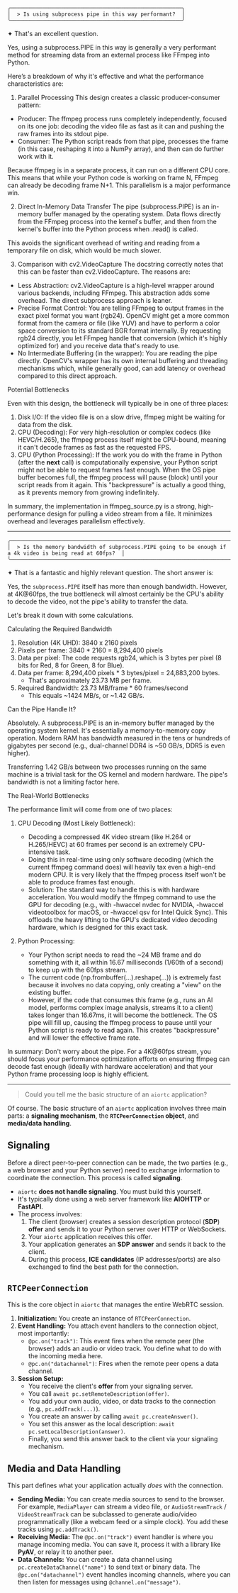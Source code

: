 ```
╭──────────────────────────────────────────────────────╮
│  > Is using subprocess pipe in this way performant?  │
╰──────────────────────────────────────────────────────╯
```

✦ That's an excellent question.


  Yes, using a subprocess.PIPE in this way is generally a very performant method for streaming data from an external process
  like FFmpeg into Python.

  Here’s a breakdown of why it's effective and what the performance characteristics are:


  1. Parallel Processing
  This design creates a classic producer-consumer pattern:
   * Producer: The ffmpeg process runs completely independently, focused on its one job: decoding the video file as fast as
     it can and pushing the raw frames into its stdout pipe.
   * Consumer: The Python script reads from that pipe, processes the frame (in this case, reshaping it into a NumPy array),
     and then can do further work with it.


  Because ffmpeg is in a separate process, it can run on a different CPU core. This means that while your Python code is
  working on frame N, FFmpeg can already be decoding frame N+1. This parallelism is a major performance win.


  2. Direct In-Memory Data Transfer
  The pipe (subprocess.PIPE) is an in-memory buffer managed by the operating system. Data flows directly from the FFmpeg
  process into the kernel's buffer, and then from the kernel's buffer into the Python process when .read() is called.


  This avoids the significant overhead of writing and reading from a temporary file on disk, which would be much slower.


  3. Comparison with cv2.VideoCapture
  The docstring correctly notes that this can be faster than cv2.VideoCapture. The reasons are:
   * Less Abstraction: cv2.VideoCapture is a high-level wrapper around various backends, including FFmpeg. This abstraction
     adds some overhead. The direct subprocess approach is leaner.
   * Precise Format Control: You are telling FFmpeg to output frames in the exact pixel format you want (rgb24). OpenCV might
     get a more common format from the camera or file (like YUV) and have to perform a color space conversion to its standard
     BGR format internally. By requesting rgb24 directly, you let FFmpeg handle that conversion (which it's highly optimized
     for) and you receive data that's ready to use.
   * No Intermediate Buffering (in the wrapper): You are reading the pipe directly. OpenCV's wrapper has its own internal
     buffering and threading mechanisms which, while generally good, can add latency or overhead compared to this direct
     approach.

  Potential Bottlenecks


  Even with this design, the bottleneck will typically be in one of three places:


   1. Disk I/O: If the video file is on a slow drive, ffmpeg might be waiting for data from the disk.
   2. CPU (Decoding): For very high-resolution or complex codecs (like HEVC/H.265), the ffmpeg process itself might be
      CPU-bound, meaning it can't decode frames as fast as the requested FPS.
   3. CPU (Python Processing): If the work you do with the frame in Python (after the __next__ call) is computationally
      expensive, your Python script might not be able to request frames fast enough. When the OS pipe buffer becomes full,
      the ffmpeg process will pause (block) until your script reads from it again. This "backpressure" is actually a good
      thing, as it prevents memory from growing indefinitely.


  In summary, the implementation in ffmpeg_source.py is a strong, high-performance design for pulling a video stream from a
  file. It minimizes overhead and leverages parallelism effectively.

---

```
╭─────────────────────────────────────────────────────────────────────────────────────────────────────────╮
│  > Is the memory bandwidth of subprocess.PIPE going to be enough if a 4k video is being read at 60fps?  │
╰─────────────────────────────────────────────────────────────────────────────────────────────────────────╯
```

✦ That is a fantastic and highly relevant question. The short answer is:


  Yes, the `subprocess.PIPE` itself has more than enough bandwidth. However, at 4K@60fps, the true bottleneck will almost 
  certainly be the CPU's ability to decode the video, not the pipe's ability to transfer the data.

  Let's break it down with some calculations.


  Calculating the Required Bandwidth


   1. Resolution (4K UHD): 3840 x 2160 pixels
   2. Pixels per frame: 3840 * 2160 = 8,294,400 pixels
   3. Data per pixel: The code requests rgb24, which is 3 bytes per pixel (8 bits for Red, 8 for Green, 8 for Blue).
   4. Data per frame: 8,294,400 pixels * 3 bytes/pixel = 24,883,200 bytes.
       * That's approximately 23.73 MB per frame.
   5. Required Bandwidth: 23.73 MB/frame * 60 frames/second
       * This equals ~1424 MB/s, or ~1.42 GB/s.

  Can the Pipe Handle It?


  Absolutely. A subprocess.PIPE is an in-memory buffer managed by the operating system kernel. It's essentially a
  memory-to-memory copy operation. Modern RAM has bandwidth measured in the tens or hundreds of gigabytes per second
  (e.g., dual-channel DDR4 is ~50 GB/s, DDR5 is even higher).


  Transferring 1.42 GB/s between two processes running on the same machine is a trivial task for the OS kernel and modern
  hardware. The pipe's bandwidth is not a limiting factor here.

  The Real-World Bottlenecks


  The performance limit will come from one of two places:


   1. CPU Decoding (Most Likely Bottleneck):
       * Decoding a compressed 4K video stream (like H.264 or H.265/HEVC) at 60 frames per second is an extremely
         CPU-intensive task.
       * Doing this in real-time using only software decoding (which the current ffmpeg command does) will heavily tax even
         a high-end modern CPU. It is very likely that the ffmpeg process itself won't be able to produce frames fast
         enough.
       * Solution: The standard way to handle this is with hardware acceleration. You would modify the ffmpeg command to
         use the GPU for decoding (e.g., with -hwaccel nvdec for NVIDIA, -hwaccel videotoolbox for macOS, or -hwaccel qsv
         for Intel Quick Sync). This offloads the heavy lifting to the GPU's dedicated video decoding hardware, which is
         designed for this exact task.


   2. Python Processing:
       * Your Python script needs to read the ~24 MB frame and do something with it, all within 16.67 milliseconds (1/60th
         of a second) to keep up with the 60fps stream.
       * The current code (np.frombuffer(...).reshape(...)) is extremely fast because it involves no data copying, only
         creating a "view" on the existing buffer.
       * However, if the code that consumes this frame (e.g., runs an AI model, performs complex image analysis, streams it
         to a client) takes longer than 16.67ms, it will become the bottleneck. The OS pipe will fill up, causing the ffmpeg
          process to pause until your Python script is ready to read again. This creates "backpressure" and will lower the
         effective frame rate.


  In summary: Don't worry about the pipe. For a 4K@60fps stream, you should focus your performance optimization efforts
  on ensuring ffmpeg can decode fast enough (ideally with hardware acceleration) and that your Python frame processing
  loop is highly efficient.

---

> Could you tell me the basic structure of an `aiortc` application?

Of course. The basic structure of an `aiortc` application involves three main parts: a **signaling mechanism**, the **`RTCPeerConnection` object**, and **media/data handling**.

## Signaling

Before a direct peer-to-peer connection can be made, the two parties (e.g., a web browser and your Python server) need to exchange information to coordinate the connection. This process is called **signaling**.

* `aiortc` **does not handle signaling**. You must build this yourself.
* It's typically done using a web server framework like **AIOHTTP** or **FastAPI**.
* The process involves:
    1.  The client (browser) creates a session description protocol (**SDP**) **offer** and sends it to your Python server over HTTP or WebSockets.
    2.  Your `aiortc` application receives this offer.
    3.  Your application generates an **SDP answer** and sends it back to the client.
    4.  During this process, **ICE candidates** (IP addresses/ports) are also exchanged to find the best path for the connection.

## `RTCPeerConnection`

This is the core object in `aiortc` that manages the entire WebRTC session.

1.  **Initialization:** You create an instance of `RTCPeerConnection`.
2.  **Event Handling:** You attach event handlers to the connection object, most importantly:
    * `@pc.on("track")`: This event fires when the remote peer (the browser) adds an audio or video track. You define what to do with the incoming media here.
    * `@pc.on("datachannel")`: Fires when the remote peer opens a data channel.
3.  **Session Setup:**
    * You receive the client's **offer** from your signaling server.
    * You call `await pc.setRemoteDescription(offer)`.
    * You add your own audio, video, or data tracks to the connection (e.g., `pc.addTrack(...)`).
    * You create an answer by calling `await pc.createAnswer()`.
    * You set this answer as the local description: `await pc.setLocalDescription(answer)`.
    * Finally, you send this answer back to the client via your signaling mechanism.

## Media and Data Handling

This part defines what your application actually *does* with the connection.

* **Sending Media:** You can create media sources to send to the browser. For example, `MediaPlayer` can stream a video file, or `AudioStreamTrack` / `VideoStreamTrack` can be subclassed to generate audio/video programmatically (like a webcam feed or a simple clock). You add these tracks using `pc.addTrack()`.
* **Receiving Media:** The `@pc.on("track")` event handler is where you manage incoming media. You can save it, process it with a library like **PyAV**, or relay it to another peer.
* **Data Channels:** You can create a data channel using `pc.createDataChannel("name")` to send text or binary data. The `@pc.on("datachannel")` event handles incoming channels, where you can then listen for messages using `@channel.on("message")`.
